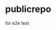 # publicrepo
for e2e test





















































































































































































































































































































































































































































































































































































































































































































































































































































































































































































































































































































































































































































































































































































































































































































































































































































































































